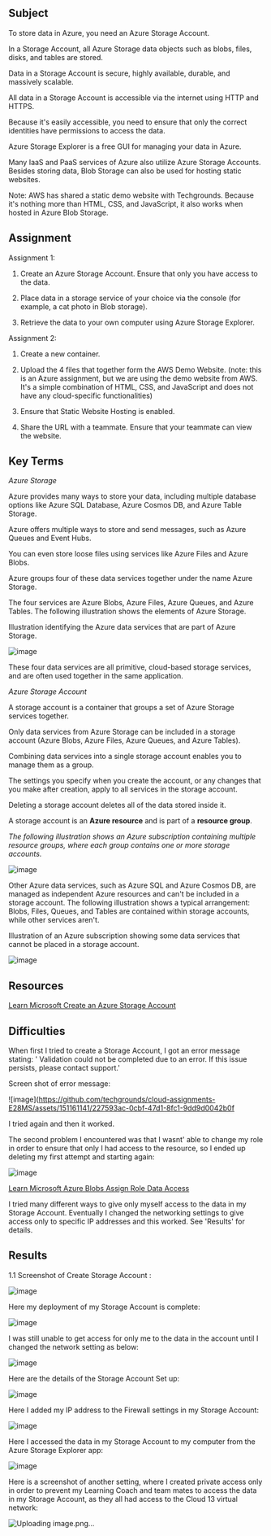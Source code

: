 ## Subject

To store data in Azure, you need an Azure Storage Account.

In a Storage Account, all Azure Storage data objects such as blobs, files, disks, and tables are stored.

Data in a Storage Account is secure, highly available, durable, and massively scalable. 

All data in a Storage Account is accessible via the internet using HTTP and HTTPS. 

Because it's easily accessible, you need to ensure that only the correct identities have permissions to access the data. 

Azure Storage Explorer is a free GUI for managing your data in Azure. 

Many IaaS and PaaS services of Azure also utilize Azure Storage Accounts. Besides storing data, Blob Storage can also be used for hosting static websites.

Note: AWS has shared a static demo website with Techgrounds. Because it's nothing more than HTML, CSS, and JavaScript, it also works when hosted in Azure Blob Storage.

## Assignment

Assignment 1:

1.  Create an Azure Storage Account. Ensure that only you have access to the data.

2.  Place data in a storage service of your choice via the console (for example, a cat photo in Blob storage).
   
3.  Retrieve the data to your own computer using Azure Storage Explorer.

   
Assignment 2:

1.  Create a new container.
   
2.  Upload the 4 files that together form the AWS Demo Website. (note: this is an Azure assignment, but we are using the demo website from AWS. It's a simple combination of HTML, CSS, and JavaScript and does not have any cloud-specific functionalities)

3.  Ensure that Static Website Hosting is enabled.

4.  Share the URL with a teammate. Ensure that your teammate can view the website.

##  Key Terms

*Azure Storage*

Azure provides many ways to store your data, including multiple database options like Azure SQL Database, Azure Cosmos DB, and Azure Table Storage. 

Azure offers multiple ways to store and send messages, such as Azure Queues and Event Hubs. 

You can even store loose files using services like Azure Files and Azure Blobs.

Azure groups four of these data services together under the name Azure Storage. 

The four services are Azure Blobs, Azure Files, Azure Queues, and Azure Tables. The following illustration shows the elements of Azure Storage.

Illustration identifying the Azure data services that are part of Azure Storage.

![image](https://github.com/techgrounds/cloud-assignments-E28MS/assets/151161141/b9109d6c-60c4-40cb-a666-314394abe214)


These four data services are all primitive, cloud-based storage services, and are often used together in the same application.

*Azure Storage Account*

A storage account is a container that groups a set of Azure Storage services together. 

Only data services from Azure Storage can be included in a storage account (Azure Blobs, Azure Files, Azure Queues, and Azure Tables). 

Combining data services into a single storage account enables you to manage them as a group. 

The settings you specify when you create the account, or any changes that you make after creation, apply to all services in the storage account. 

Deleting a storage account deletes all of the data stored inside it.

A storage account is an **Azure resource** and is part of a **resource group**. 

*The following illustration shows an Azure subscription containing multiple resource groups, where each group contains one or more storage accounts.*

![image](https://github.com/techgrounds/cloud-assignments-E28MS/assets/151161141/bb5d29e3-d98a-416c-acc9-8407e08ac2ae)






Other Azure data services, such as Azure SQL and Azure Cosmos DB, are managed as independent Azure resources and can't be included in a storage account. The following illustration shows a typical arrangement: Blobs, Files, Queues, and Tables are contained within storage accounts, while other services aren't.

Illustration of an Azure subscription showing some data services that cannot be placed in a storage account.

![image](https://github.com/techgrounds/cloud-assignments-E28MS/assets/151161141/ee9f3426-a9b7-40ef-8da6-a0524180569a)


##  Resources

[Learn Microsoft Create an Azure Storage Account](https://learn.microsoft.com/en-us/training/modules/create-azure-storage-account/)

##  Difficulties

When first I tried to create a Storage Account, I got an error message stating: ' Validation could not be completed due to an error. If this issue persists, please contact support.'

Screen shot of error message:

![image](https://github.com/techgrounds/cloud-assignments-E28MS/assets/151161141/227593ac-0cbf-47d1-8fc1-9dd9d0042b0f

I tried again and then it worked.

The second problem I encountered was that I wasnt' able to change my role in order to ensure that only I had access to the resource, so I ended up deleting my first attempt and starting again:

![image](https://github.com/techgrounds/cloud-assignments-E28MS/assets/151161141/3611c473-5074-4694-8a4c-7914c4636d92)


[Learn Microsoft Azure Blobs Assign Role Data Access ](https://learn.microsoft.com/en-us/azure/storage/blobs/assign-azure-role-data-access?tabs=portal)

I tried many different ways to give only myself access to the data in my Storage Account.  Eventually I changed the networking settings to give access only to specific IP addresses and this worked.  See 'Results' for details.





##  Results

1.1  Screenshot of Create Storage Account :

![image](https://github.com/techgrounds/cloud-assignments-E28MS/assets/151161141/1e59ce72-048b-4f48-bae8-ac28e667ab20)

Here my deployment of my Storage Account is complete:

![image](https://github.com/techgrounds/cloud-assignments-E28MS/assets/151161141/a6bbe76e-40fe-456a-8528-5d3512121ee8)

I was still unable to get access for only me to the data in the account until I changed the network setting as below:

![image](https://github.com/techgrounds/cloud-assignments-E28MS/assets/151161141/758b107b-e383-4f1b-b46f-18f1786854f6)

Here are the details of the Storage Account Set up:

![image](https://github.com/techgrounds/cloud-assignments-E28MS/assets/151161141/e97f124f-5420-4c10-a6c7-425c6ef8e175)

Here I added my IP address to the Firewall settings in my Storage Account:

![image](https://github.com/techgrounds/cloud-assignments-E28MS/assets/151161141/b8c9317c-527f-4b7d-9fd0-cf8991a8f007)


Here I accessed the data in my Storage Account to my computer from the Azure Storage Explorer app:

![image](https://github.com/techgrounds/cloud-assignments-E28MS/assets/151161141/e7e6ed4b-c0ad-4e3c-b883-25c04ecf4399)





Here is a screenshot of another setting, where I created private access only in order to prevent my Learning Coach and team mates to access the data in my Storage Account, as they all had access to the Cloud 13 virtual network:

![Uploading image.png…]()




